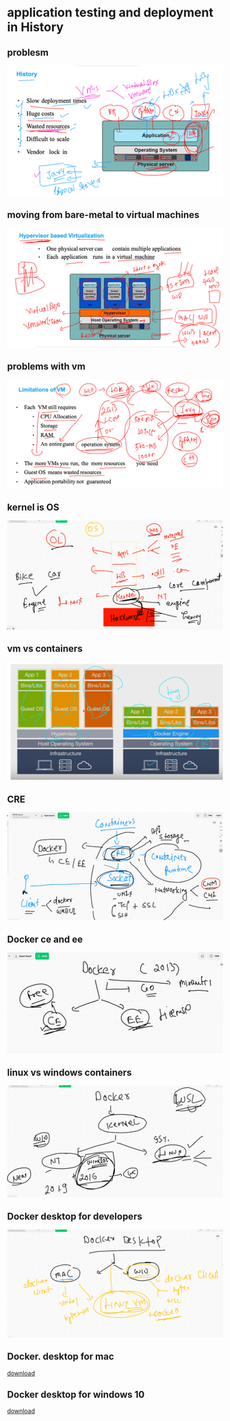 # application testing and deployment in History 

## problesm 
<img src="hist.png">

## moving from bare-metal to virtual machines 

<img src="vm.png">

## problems with vm 

<img src="prob.png">

## kernel is OS 

<img src="k.png">

## vm vs containers 

<img src="cont.png">


## CRE 

<img src="cre.png">

## Docker ce and ee 

<img src="docker.png">

##  linux vs windows containers

<img src="wclxc.png">

## Docker desktop for developers

<img src="dd.png">

## Docker. desktop for mac 

[download](https://hub.docker.com/editions/community/docker-ce-desktop-mac)

## Docker desktop for windows 10 

[download](https://docs.docker.com/docker-for-windows/install/)

